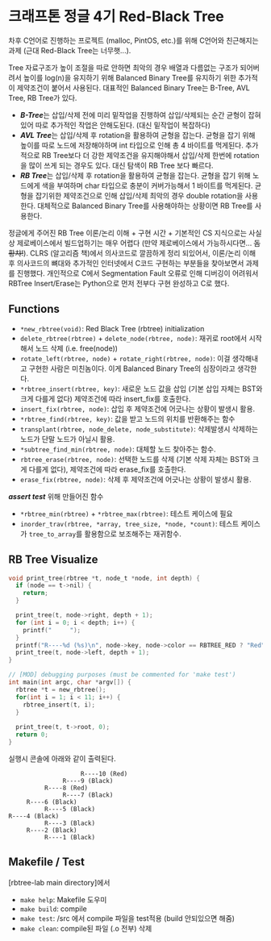 # 크래프톤 정글 4기 Red-Black Tree

차후 C언어로 진행하는 프로젝트 (malloc, PintOS, etc.)를 위해 C언어와 친근해지는 과제 (근대 Red-Black Tree는 너무햇...). 

Tree 자료구조가 높이 조절을 따로 안하면 최악의 경우 배열과 다름없는 구조가 되어버려서 높이를 log(n)을 유지하기 위해 Balanced Binary Tree를 유지하기 위한 추가적이 제약조건이 붙어서 사용된다. 대표적인 Balanced Binary Tree는 B-Tree, AVL Tree, RB Tree가 있다.

- ***B-Tree***는 삽입/삭제 전에 미리 밑작업을 진행하여 삽입/삭제되는 순간 균형이 잡혀있어 따로 추가적인 작업은 안해도된다. (대신 밑작업이 복잡하다)
- ***AVL Tree***는 삽입/삭제 후 rotation을 활용하여 균형을 잡는다. 균형을 잡기 위해 높이를 따로 노드에 저장해야하며 int 타입으로 인해 총 4 바이트를 먹게된다. 추가적으로 RB Tree보다 더 강한 제약조건을 유지해야해서 삽입/삭제 한번에 rotation을 많이 쓰게 되는 경우도 있다. 대신 탐색이 RB Tree 보다 빠르다.
- ***RB Tree***는 삽입/삭제 후 rotation을 활용하여 균형을 잡는다. 균형을 잡기 위해 노드에게 색을 부여하며 char 타입으로 충분이 커버가능해서 1 바이트를 먹게된다. 균형을 잡기위한 제약조건으로 인해 삽입/삭제 최악의 경우 double rotation을 사용한다. 대체적으로 Balanced Binary Tree를 사용해야하는 상황이면 RB Tree를 사용한다.

정글에게 주어진 RB Tree 이론/논리 이해 + 구현 시간 + 기본적인 CS 지식으로는 사실상 제로베이스에서 빌드업하기는 매우 어렵다 (만약 제로베이스에서 가능하시다면... ~~돔황챠!~~). CLRS (알고리즘 책)에서 의사코드로 깔끔하게 정리 되있어서, 이론/논리 이해 후 의사코드의 뼈대와 추가적인 인터넷에서 C코드 구현하는 부분들을 찾아보면서 과제를 진행했다. 개인적으로 C에서 Segmentation Fault 오류로 인해 디버깅이 어려워서 RBTree Insert/Erase는 Python으로 먼저 전부다 구현 완성하고 C로 했다.

## Functions
- `*new_rbtree(void)`: Red Black Tree (rbtree) initialization
- `delete_rbtree(rbtree)` + `delete_node(rbtree, node)`: 재귀로 root에서 시작해서 노드 삭제 (i.e. free(node))
- `rotate_left(rbtree, node)` + `rotate_right(rbtree, node)`: 이걸 생각해내고 구현한 사람은 미친놈이다. 이게 Balanced Binary Tree의 심장이라고 생각한다.
- `*rbtree_insert(rbtree, key)`: 새로운 노드 값을 삽입 (기본 삽입 자체는 BST와 크게 다를게 없다) 제약조건에 따라 insert_fix를 호출한다.
- `insert_fix(rbtree, node)`: 삽입 후 제약조건에 어긋나는 상황이 발생시 활용.
- `*rbtree_find(rbtree, key)`: 값을 받고 노드의 위치를 반환해주는 함수
- `transplant(rbtree, node_delete, node_substitute)`: 삭제발생시 삭제하는 노드가 단말 노드가 아닐시 활용.
- `*subtree_find_min(rbtree, node)`: 대체할 노드 찾아주는 함수.
- `rbtree_erase(rbtree, node)`: 선택한 노드를 삭제 (기본 삭제 자체는 BST와 크게 다를게 없다), 제약조건에 따라 erase_fix를 호출한다.
- `erase_fix(rbtree, node)`: 삭제 후 제약조건에 어긋나는 상황이 발생시 활용.

***assert test*** 위해 만들어진 함수
- `*rbtree_min(rbtree)` + `*rbtree_max(rbtree)`: 테스트 케이스에 필요
- `inorder_trav(rbtree, *array, tree_size, *node, *count)`: 테스트 케이스가 `tree_to_array`를 활용함으로 보조해주는 재귀함수.

## RB Tree Visualize
```C
void print_tree(rbtree *t, node_t *node, int depth) {
  if (node == t->nil) {
    return;
  }

  print_tree(t, node->right, depth + 1);
  for (int i = 0; i < depth; i++) {
    printf("     ");
  }
  printf("R----%d (%s)\n", node->key, node->color == RBTREE_RED ? "Red" : "Black");
  print_tree(t, node->left, depth + 1);
}

// [MOD] debugging purposes (must be commented for 'make test')
int main(int argc, char *argv[]) {
  rbtree *t = new_rbtree();
  for(int i = 1; i < 11; i++) {
    rbtree_insert(t, i);
  }
  
  print_tree(t, t->root, 0);
  return 0;
}
```

실행시 콘솔에 아래와 같이 출력된다.

```text
                    R----10 (Red)
               R----9 (Black)
          R----8 (Red)
               R----7 (Black)
     R----6 (Black)
          R----5 (Black)
R----4 (Black)
          R----3 (Black)
     R----2 (Black)
          R----1 (Black)
```

## Makefile / Test
[rbtree-lab main directory]에서 
- `make help`: Makefile 도우미
- `make build`: compile
- `make test`: /src 에서 compile 파일을 test적용 (build 안되있으면 해줌)
- `make clean`: compile된 파일 (.o 전부) 삭제

